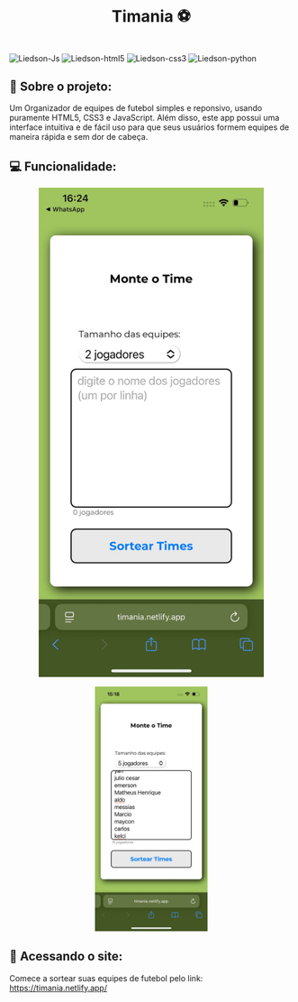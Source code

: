 <h1 align="center" style="font-weight: bold;">Timania ⚽️</h1>

<div style="display: inline-block" ><br>
    <img align="center" alt="Liedson-Js" height="30" width="40" src="https://cdn.jsdelivr.net/gh/devicons/devicon@latest/icons/javascript/javascript-original.svg" />
    <img align="center" alt="Liedson-html5" height="30" width="40" src="https://cdn.jsdelivr.net/gh/devicons/devicon@latest/icons/html5/html5-original.svg" />
    <img align="center" alt="Liedson-css3" height="30" width="40" src="https://cdn.jsdelivr.net/gh/devicons/devicon@latest/icons/css3/css3-original.svg" />
    <img align="center" alt="Liedson-python" height="30" width="40" src="https://cdn.jsdelivr.net/gh/devicons/devicon@latest/icons/webpack/webpack-original.svg" />
</div>
<br>

<h2 id="started">📌 Sobre o projeto:</h2>

Um Organizador de equipes de futebol simples e reponsivo, usando puramente HTML5, CSS3 e JavaScript. Além disso, este app possui uma interface intuitiva e de fácil uso para que seus usuários formem equipes de maneira rápida e sem dor de cabeça. 
<br>

<h2 id="started">💻 Funcionalidade:</h2>



<p align="center">
    <img src="./assets/img/inicial.jpeg" alt="Image Example" width="400px">
</p>

<p align="center">
    <img src="./assets/img/adiciona_jogadores.jpeg" width="200px">
</p>


<h2 id="started">🚀 Acessando o site:</h2>

Comece a sortear suas equipes de futebol pelo link: 
https://timania.netlify.app/

